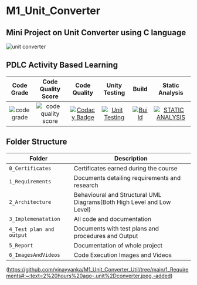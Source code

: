 # M1_Unit_Converter

## Mini Project on Unit Converter using C language

![unit converter](https://github.com/vinayvanka/M1_Unit_Converter_Util/blob/main/6_ImagesAndVideos/unit-converter-1.jpeg)



## PDLC Activity Based Learning


|Code Grade|Code Quality Score|Code Quality|Unity Testing|Build|Static Analysis|
|:--:|:--:|:--:|:--:|:--:|:--:|
![code grade](https://api.codiga.io/project/30943/status/svg)|![code quality score](https://api.codiga.io/project/30943/score/svg)|[![Codacy Badge](https://api.codacy.com/project/badge/Grade/ea45c94d14c6450a92cf74e1f3fd1cfe)](https://app.codacy.com/gh/vinayvanka/M1_Unit_Converter_Util?utm_source=github.com&utm_medium=referral&utm_content=vinayvanka/M1_Unit_Converter_Util&utm_campaign=Badge_Grade_Settings)|[![Unit Testing](https://github.com/vinayvanka/M1_Unit_Converter_Util/actions/workflows/unity.yml/badge.svg)](https://github.com/vinayvanka/M1_Unit_Converter_Util/actions/workflows/unity.yml)|[![Build](https://github.com/vinayvanka/M1_Unit_Converter_Util/actions/workflows/Build.yml/badge.svg)](https://github.com/vinayvanka/M1_Unit_Converter_Util/actions/workflows/Build.yml)|[![STATIC ANALYSIS](https://github.com/vinayvanka/M1_Unit_Converter_Util/actions/workflows/cppcheck.yml/badge.svg)](https://github.com/vinayvanka/M1_Unit_Converter_Util/actions/workflows/cppcheck.yml)|










## Folder Structure
Folder                   | Description
-------------------------| -----------------------------------------
`0_Certificates`         | Certificates earned during the course
`1_Requirements`         | Documents detailing requirements and research
`2_Architecture`         | Behavioural and Structural UML Diagrams(Both High Level and Low Level)
`3_Implemenatation `     | All code and documentation
`4_Test plan and output `| Documents with test plans and procedures and Output
`5_Report`               | Documentation of whole project
`6_ImagesAndVideos`      | Code Execution Images and Videos



(https://github.com/vinayvanka/M1_Unit_Converter_Util/tree/main/1_Requirements#:~:text=2%20hours%20ago-,unit%2Dconverter.jpeg,-added)
